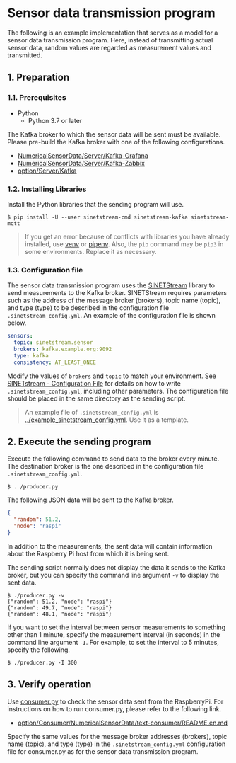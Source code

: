 # Sensor data transmission program

The following is an example implementation that serves as a model for a sensor data transmission program. Here, instead of transmitting actual sensor data, random values are regarded as measurement values and transmitted.

## 1. Preparation

### 1.1. Prerequisites

* Python
  * Python 3.7 or later

The Kafka broker to which the sensor data will be sent must be available. Please pre-build the Kafka broker with one of the following configurations.

* [NumericalSensorData/Server/Kafka-Grafana](../../Server/Kafka-Grafana/README.en.md)
* [NumericalSensorData/Server/Kafka-Zabbix](../../Server/Kafka-Zabbix/README.en.md)
* [option/Server/Kafka](../../../option/Server/Kafka/README.en.md)

### 1.2. Installing Libraries

Install the Python libraries that the sending program will use.

```console
$ pip install -U --user sinetstream-cmd sinetstream-kafka sinetstream-mqtt
```

> If you get an error because of conflicts with libraries you have already installed, use [venv](https://docs.python.org/ja/3/library/venv.html) or [pipenv](https://github.com/pypa/pipenv). Also, the `pip` command may be `pip3` in some environments. Replace it as necessary.

### 1.3. Configuration file

The sensor data transmission program uses the [SINETStream](https://www.sinetstream.net/) library to send measurements to the Kafka broker. SINETStream requires parameters such as the address of the message broker (brokers), topic name (topic), and type (type) to be described in the configuration file `.sinetstream_config.yml`. An example of the configuration file is shown below.

```yaml
sensors:
  topic: sinetstream.sensor
  brokers: kafka.example.org:9092
  type: kafka
  consistency: AT_LEAST_ONCE
```

Modify the values of `brokers` and `topic` to match your environment. See [SINETstream - Configuration File](https://www.sinetstream.net/docs/userguide/config.html) for details on how to write `.sinetstream_config.yml`, including other parameters. The configuration file should be placed in the same directory as the sending script.

> An example file of `.sinetstream_config.yml` is [../example_sinetstream_config.yml](../example_sinetstream_config.yml). Use it as a template.

## 2. Execute the sending program

Execute the following command to send data to the broker every minute. The destination broker is the one described in the configuration file `.sinetstream_config.yml`.

```console
$ . /producer.py
```

The following JSON data will be sent to the Kafka broker.

```json
{
  "random": 51.2,
  "node": "raspi"
}
```

In addition to the measurements, the sent data will contain information about the Raspberry Pi host from which it is being sent.

The sending script normally does not display the data it sends to the Kafka broker, but you can specify the command line argument `-v` to display the sent data.

```console
$ ./producer.py -v
{"random": 51.2, "node": "raspi"}
{"random": 49.7, "node": "raspi"}
{"random": 48.1, "node": "raspi"}
```

If you want to set the interval between sensor measurements to something other than 1 minute, specify the measurement interval (in seconds) in the command line argument `-I`. For example, to set the interval to 5 minutes, specify the following.

```console
$ ./producer.py -I 300
```

## 3. Verify operation

Use [consumer.py](../../../option/Consumer/NumericalSensorData/text-consumer/consumer.py) to check the sensor data sent from the RaspberryPi. For instructions on how to run consumer.py, please refer to the following link.

* [option/Consumer/NumericalSensorData/text-consumer/README.en.md](../../../option/Consumer/NumericalSensorData/text-consumer/README.en.md)

Specify the same values for the message broker addresses (brokers), topic name (topic), and type (type) in the `.sinetstream_config.yml` configuration file for consumer.py as for the sensor data transmission program.